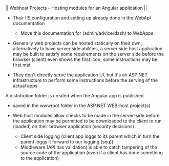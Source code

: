 || Webhost Projects - Hosting modules for an Angular application ||

- Their IIS configuration and setting up already done in the WebApi documentation
	- Move this documentation for (admin/advice/dash) to WebApps 

- Generally web projects can be hosted statically on their own, alternatively to have server side 
abilities, a server side host application may be built to satisfy some requirements on the server
side before the browser (client) even shows the first icon; some instructions may be first met
- They don't directly serve the application UI, but it's an ASP.NET infrastructure to perform some
instructions before the serving of the actual apps

A distribution folder is created when the Angular app is published
- saved in the wwwroot folder in the ASP.NET WEB-host project(s)

- Web host modules allow checks to be made in the server-side before the application may be permitted
to be downloaded to the client to run (loaded) on their browser application (security decisions)
	- Client side logging (client app loggs to its parent which in turn the parent loggs it 
forward to our logging (seq))
	- Middleware (API has validation) is able to catch tampering of the source code of 
the application (even if a client has done something to the application)